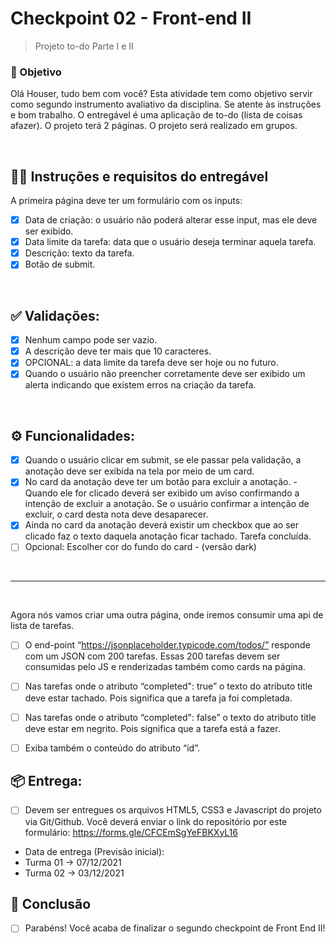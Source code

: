 # Checkpoint 02 - Front-end II

> Projeto to-do Parte I e II

### 📌 Objetivo

Olá Houser, tudo bem com você? Esta atividade tem como objetivo servir como segundo instrumento avaliativo da disciplina. Se atente às instruções e bom trabalho. O entregável é uma aplicação de to-do (lista de coisas afazer). O projeto terá 2 páginas. O projeto será realizado em grupos.

<br/>

## 👨‍🏫 Instruções e requisitos do entregável	
	
A primeira página deve ter um formulário com os inputs: 
- [x] Data de criação: o usuário não poderá alterar esse input, mas ele deve ser exibido.
- [x] Data limite da tarefa: data que o usuário deseja terminar aquela tarefa.
- [x] Descrição: texto da tarefa.
- [x] Botão de submit.

<br/>

## ✅ Validações:
- [x] Nenhum campo pode ser vazio.
- [x] A descrição deve ter mais que 10 caracteres.
- [x] OPCIONAL: a data limite da tarefa deve ser hoje ou no futuro.
- [x] Quando o usuário não preencher corretamente deve ser exibido um alerta indicando que existem erros na criação da tarefa.

<br/>

## ⚙ Funcionalidades:
- [x] Quando o usuário clicar em submit, se ele passar pela validação, a anotação deve ser exibida na tela por meio de um card.
- [x] No card da anotação deve ter um botão para excluir a anotação. - Quando ele for clicado deverá ser exibido um aviso confirmando a intenção de excluir a anotação. Se o usuário confirmar a intenção de excluir, o card desta nota deve desaparecer.
- [x] Ainda no card da anotação deverá existir um checkbox que ao ser clicado faz o texto daquela anotação ficar tachado. Tarefa concluída.
- [ ] Opcional: Escolher cor do fundo do card - (versão dark)

<br/>

---

<br/>

Agora nós vamos criar uma outra página, onde iremos consumir uma api de lista de tarefas.
- [ ] O end-point “https://jsonplaceholder.typicode.com/todos/” responde com um JSON com 200 tarefas. Essas 200 tarefas devem ser consumidas pelo JS e renderizadas também como cards na página.
- [ ] Nas tarefas onde o atributo “completed": true” o texto do atributo title deve estar tachado. Pois significa que a tarefa ja foi completada.
- [ ] Nas tarefas onde o atributo “completed": false” o texto do atributo title deve estar em negrito. Pois significa que a tarefa está a fazer. 
- [ ] Exiba também o conteúdo do atributo “id”.




## 📦 Entrega:
- [ ] Devem ser entregues os arquivos HTML5, CSS3 e Javascript do projeto via Git/Github. Você deverá enviar o link do repositório por este formulário: https://forms.gle/CFCEmSgYeFBKXyL16 
- Data de entrega (Previsão inicial):
- Turma 01 -> 07/12/2021
- Turma 02 -> 03/12/2021

## 🎉 Conclusão
- [ ] Parabéns! Você acaba de finalizar o segundo checkpoint de Front End II!
